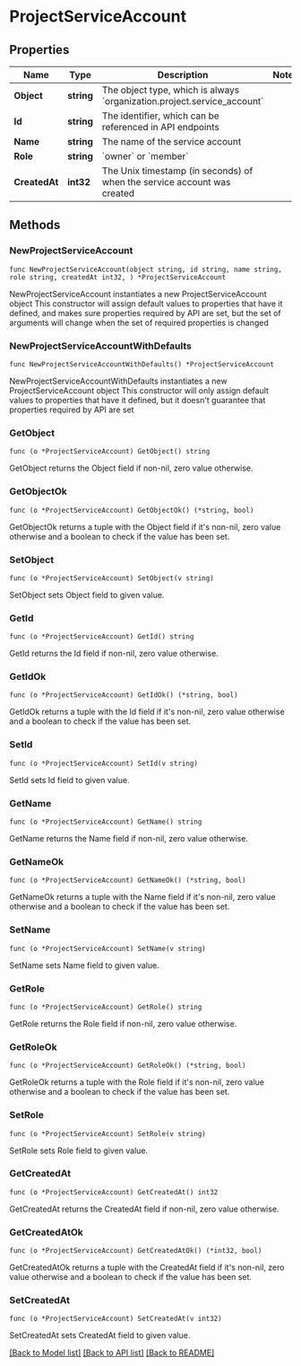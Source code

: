 # ProjectServiceAccount

## Properties

Name | Type | Description | Notes
------------ | ------------- | ------------- | -------------
**Object** | **string** | The object type, which is always &#x60;organization.project.service_account&#x60; | 
**Id** | **string** | The identifier, which can be referenced in API endpoints | 
**Name** | **string** | The name of the service account | 
**Role** | **string** | &#x60;owner&#x60; or &#x60;member&#x60; | 
**CreatedAt** | **int32** | The Unix timestamp (in seconds) of when the service account was created | 

## Methods

### NewProjectServiceAccount

`func NewProjectServiceAccount(object string, id string, name string, role string, createdAt int32, ) *ProjectServiceAccount`

NewProjectServiceAccount instantiates a new ProjectServiceAccount object
This constructor will assign default values to properties that have it defined,
and makes sure properties required by API are set, but the set of arguments
will change when the set of required properties is changed

### NewProjectServiceAccountWithDefaults

`func NewProjectServiceAccountWithDefaults() *ProjectServiceAccount`

NewProjectServiceAccountWithDefaults instantiates a new ProjectServiceAccount object
This constructor will only assign default values to properties that have it defined,
but it doesn't guarantee that properties required by API are set

### GetObject

`func (o *ProjectServiceAccount) GetObject() string`

GetObject returns the Object field if non-nil, zero value otherwise.

### GetObjectOk

`func (o *ProjectServiceAccount) GetObjectOk() (*string, bool)`

GetObjectOk returns a tuple with the Object field if it's non-nil, zero value otherwise
and a boolean to check if the value has been set.

### SetObject

`func (o *ProjectServiceAccount) SetObject(v string)`

SetObject sets Object field to given value.


### GetId

`func (o *ProjectServiceAccount) GetId() string`

GetId returns the Id field if non-nil, zero value otherwise.

### GetIdOk

`func (o *ProjectServiceAccount) GetIdOk() (*string, bool)`

GetIdOk returns a tuple with the Id field if it's non-nil, zero value otherwise
and a boolean to check if the value has been set.

### SetId

`func (o *ProjectServiceAccount) SetId(v string)`

SetId sets Id field to given value.


### GetName

`func (o *ProjectServiceAccount) GetName() string`

GetName returns the Name field if non-nil, zero value otherwise.

### GetNameOk

`func (o *ProjectServiceAccount) GetNameOk() (*string, bool)`

GetNameOk returns a tuple with the Name field if it's non-nil, zero value otherwise
and a boolean to check if the value has been set.

### SetName

`func (o *ProjectServiceAccount) SetName(v string)`

SetName sets Name field to given value.


### GetRole

`func (o *ProjectServiceAccount) GetRole() string`

GetRole returns the Role field if non-nil, zero value otherwise.

### GetRoleOk

`func (o *ProjectServiceAccount) GetRoleOk() (*string, bool)`

GetRoleOk returns a tuple with the Role field if it's non-nil, zero value otherwise
and a boolean to check if the value has been set.

### SetRole

`func (o *ProjectServiceAccount) SetRole(v string)`

SetRole sets Role field to given value.


### GetCreatedAt

`func (o *ProjectServiceAccount) GetCreatedAt() int32`

GetCreatedAt returns the CreatedAt field if non-nil, zero value otherwise.

### GetCreatedAtOk

`func (o *ProjectServiceAccount) GetCreatedAtOk() (*int32, bool)`

GetCreatedAtOk returns a tuple with the CreatedAt field if it's non-nil, zero value otherwise
and a boolean to check if the value has been set.

### SetCreatedAt

`func (o *ProjectServiceAccount) SetCreatedAt(v int32)`

SetCreatedAt sets CreatedAt field to given value.



[[Back to Model list]](../README.md#documentation-for-models) [[Back to API list]](../README.md#documentation-for-api-endpoints) [[Back to README]](../README.md)


